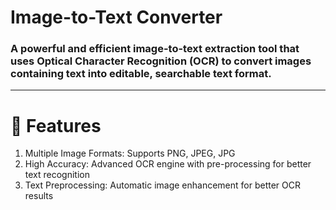 # Image-to-Text Converter
### A powerful and efficient image-to-text extraction tool that uses Optical Character Recognition (OCR) to convert images containing text into editable, searchable text format.
---
# 🚀 Features

1. Multiple Image Formats: Supports PNG, JPEG, JPG
2. High Accuracy: Advanced OCR engine with pre-processing for better text recognition
3. Text Preprocessing: Automatic image enhancement for better OCR results

